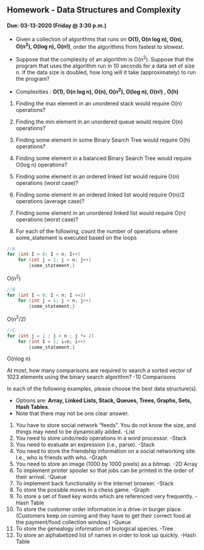## Homework - Data Structures and Complexity
#### Due: 03-13-2020 (Friday @ 3:30 p.m.)

- Given a collection of algorithms that runs on **O(1), O(n log n), O(n), O(n<sup>2</sup>), O(log n), O(n!)**, order the algorithms from fastest to slowest.
- Suppose that the complexity of an algorithm is O(n<sup>2</sup>). Suppose that the program that uses the algorithm run in 10 seconds for a data set of size n. If the data size is doubled, how long will it take (approximately) to run the program? 


- Complexities : **O(1), O(n log n), O(n), O(n<sup>2</sup>), O(log n), O(n!) , O(h)**
1. Finding the max element in an unordered stack would require O(n) operations?
2. Finding the min element in an unordered queue would require O(n) operations?
3. Finding some element in some Binary Search Tree would require O(h) operations?
4. Finding some element in a balanced Binary Search Tree would require O(log n) operations?
5. Finding some element in an ordered linked list would require O(n) operations (worst case)?
6. Finding some element in an ordered linked list would require O(n)/2 operations (average case)?
7. Finding some element in an unordered linked list would require O(n) operations (worst case)?


8. For each of the following, count the number of operations where some_statement is executed based on the loops

```cpp
//A
for (int I = 0; I < n; I++)
    for (int j = 1; j < n; j++)
        {some_statement;}
```
O(n<sup>2</sup>)

```cpp
//B
for (int I = 0; I < n; I +=2)
    for (int j = 1; j < n; j++)
        {some_statement;}
```
O(n<sup>2</sup>/2)

```cpp
//C
for (int j = 1 ; j < n ; j *= 2)
    for (int I = 1; i<n; i++)
        {some_statement;} 
```
O(nlog n)

At most, how many comparisons are required to search a sorted vector of 1023 elements using the binary
search algorithm?
-10 Comparisons

In each of the following examples, please choose the best data structure(s).
- Options are: **Array, Linked Lists, Stack, Queues, Trees, Graphs, Sets, Hash Tables**. 
- Note that there may not be one clear answer.

1. You have to store social network “feeds”. You do not know the size, and things may need to be dynamically added.
    -List
2. You need to store undo/redo operations in a word processor.
    -Stack
3. You need to evaluate an expression (i.e., parse).
    -Stack
4. You need to store the friendship information on a social networking site. I.e., who is friends with who.
    -Graph
5. You need to store an image (1000 by 1000 pixels) as a bitmap.
    -2D Array
6. To implement printer spooler so that jobs can be printed in the order of their arrival.
    -Queue
7. To implement back functionality in the internet browser.
    -Stack
8. To store the possible moves in a chess game.
    -Graph
9. To store a set of fixed key words which are referenced very frequently.
    -Hash Table
10. To store the customer order information in a drive-in burger place. (Customers keep on coming and they have to get their correct food at the payment/food collection window.)
    -Queue
11. To store the genealogy information of biological species.
    -Tree
12. To store an alphabetized list of names in order to look up quickly.
    -Hash Table
